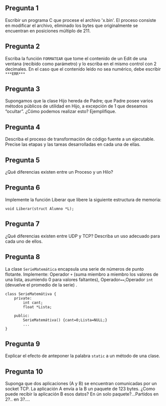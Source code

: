 ## Pregunta 1

Escribir un programa C que procese el archivo 'x.bin'. El proceso consiste en modificar el archivo, eliminado los bytes que originalmente se encuentran en posiciones múltiplo de 211.

## Pregunta 2
Escriba la función ``FORMATEAR`` que tome el contenido de un Edit de una ventana (recibido como parámetro) y lo escriba en el mismo control con 2 decimales. En el caso que el contenido leído no sea numérico, debe escribir ``***ERR***``

## Pregunta 3
Supongamos que la clase Hijo hereda de Padre; que Padre posee varios métodos públicos de utilidad en Hijo, a excepción de 1 que deseamos “ocultar”. ¿Cómo podemos realizar esto? Ejemplifique.

## Pregunta 4
Describa el proceso de transformación de código fuente a un ejecutable. Precise las etapas y las tareas desarrolladas en cada una de ellas.

## Pregunta 5
¿Qué diferencias existen entre un Proceso y un Hilo?

## Pregunta 6
Implemente la función Liberar que libere la siguiente estructura de memoria:

```
void Liberar(struct Alumno *L);
```

## Pregunta 7
¿Qué diferencias existen entre UDP y TCP? Describa un uso adecuado para cada uno de ellos.

## Pregunta 8
La clase ``SerieMatemática`` encapsula una serie de números de punto flotante. Implemente: Operador ``+`` (suma miembro a miembro los valores de una lista, asumiendo 0 para valores faltantes), Operador``==``,Operador ``int`` (devuelve el promedio de la serie) .

```
class SerieMatemátiva {
    private:
        int cant;
        float *Lista;

    public:
        SerieMatemátiva() {cant=0;Lista=NULL;}
        ...
}
```

## Pregunta 9
Explicar el efecto de anteponer la palabra ``static`` a un método de una clase.

## Pregunta 10
Suponga que dos aplicaciones (A y B) se encuentran comunicadas por un socket TCP. La aplicación A envía a la B un paquete de 123 bytes. ¿Como puede recibir la aplicación B esos datos? En ún solo paquete?...Partidos en 2?.. en 3?....

